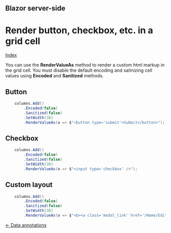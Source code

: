 ## Blazor server-side

# Render button, checkbox, etc. in a grid cell

[Index](Documentation.md)

You can use the **RenderValueAs** method to render a custom html markup in the grid cell. You must disable the default encoding and satinizing cell values using **Encoded** and **Sanitized** methods.

## Button

```c#
    columns.Add()
        .Encoded(false)
        .Sanitized(false)
        .SetWidth(30)
        .RenderValueAs(o => $"<button type='submit'>Submit</button>");
```

## Checkbox

```c#
    columns.Add()
        .Encoded(false)
        .Sanitized(false)
        .SetWidth(30)
        .RenderValueAs(o => $"<input type='checkbox' />");
```

## Custom layout

```c#
    columns.Add()
        .Encoded(false)
        .Sanitized(false)
        .SetWidth(30)
        .RenderValueAs(o => $"<b><a class='modal_link' href='/Home/Edit/{o.OrderID}'>Edit</a></b>");
```

[<- Data annotations](Data_annotations.md)